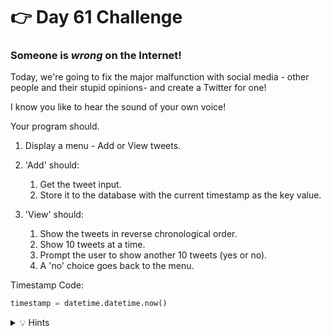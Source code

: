 # 👉 Day 61 Challenge


### Someone is *wrong* on the Internet!


Today, we're going to fix the major malfunction with social media - other people and their stupid opinions- and create a Twitter for one! 

I know you like to hear the sound of your own voice!

Your program should.

1. Display a menu - Add or View tweets.
2. 'Add' should:
     1. Get the tweet input.
     2. Store it to the database with the current timestamp as the key value.

4. 'View' should:
     1. Show the tweets in reverse chronological order.
     2. Show 10 tweets at a time.
     3. Prompt the user to show another 10 tweets (yes or no).
     4. A 'no' choice goes back to the menu.


Timestamp Code:
```python
timestamp = datetime.datetime.now()
```



<details> <summary> 💡 Hints </summary>
  
- Use the `datetime` library to get the current timestamp.
- Use the `os` library to clear the console between each 10 tweets shown.

</details>
